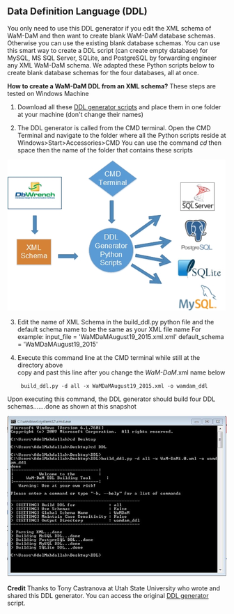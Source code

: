 ## Data Definition Language (DDL)

You only need to use this DDL generator if you edit the XML schema of WaM-DaM and then want to create blank WaM-DaM database schemas. Otherwise you can use the existing blank database schemas. 
You can use this smart way to create a DDL script (can create empty database) for MySQL, MS SQL Server, SQLite, and PostgreSQL by forwarding engineer any XML WaM-DaM schema. We adapted these Python scripts below to create blank database schemas for the four databases, all at once. 

**How to create a WaM-DaM DDL from an XML schema?**  These steps are tested on Windows Machine      
1. Download all these [DDL generator scripts](https://github.com/amabdallah/WaM-DaM/blob/master/01Documentation/02DDL/DDLGenerator.rar?raw=true) and place them in one folder at your machine (don't change their names)

2. The DDL generator is called from the CMD terminal. Open the CMD Terminal and navigate to the folder where all the Python scripts reside at
Windows>Start>Accessories>CMD
You can use the command *cd* then space then the name of the folder that contains these scripts 

![](https://github.com/amabdallah/WaM-DaM/blob/master/01Documentation/02DDL/DDL_Generator.jpg)

3. Edit the name of XML Schema in the build_ddl.py python file and the default schema name to be the same as your XML file name
For example:
input_file = 'WaMDaMAugust19_2015.xml.xml'
default_schema = 'WaMDaMAugust19_2015'

4. Execute this command line at the CMD terminal while still at the directory above   
copy and past this line after you change the *WaM-DaM*.xml name below

        build_ddl.py -d all -x WaMDaMAugust19_2015.xml -o wamdam_ddl   


Upon executing this command, the DDL generator should build four DDL schemas.......done as shown at this snapshot 

![](https://github.com/amabdallah/WaM-DaM/blob/master/01Documentation/02DDL/SnapshotOfResult_DDL_cmd.JPG)    



**Credit** 
Thanks to Tony Castranova at Utah State University who wrote and shared this DDL generator. You can access the original <a href="https://github.com/ODM2/ODM2/tree/7e488d762812b07be4669b5b95a69539ae2239a4/src/build_schemas" target="_blank">DDL generator</a> script. 
